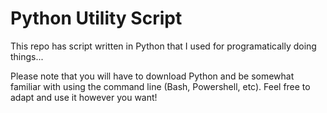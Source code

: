 # Python Utility Script

This repo has script written in Python that I used for programatically doing things...

Please note that you will have to download Python and be somewhat familiar with using the command line (Bash, Powershell, etc). Feel free to adapt and use it however you want!
